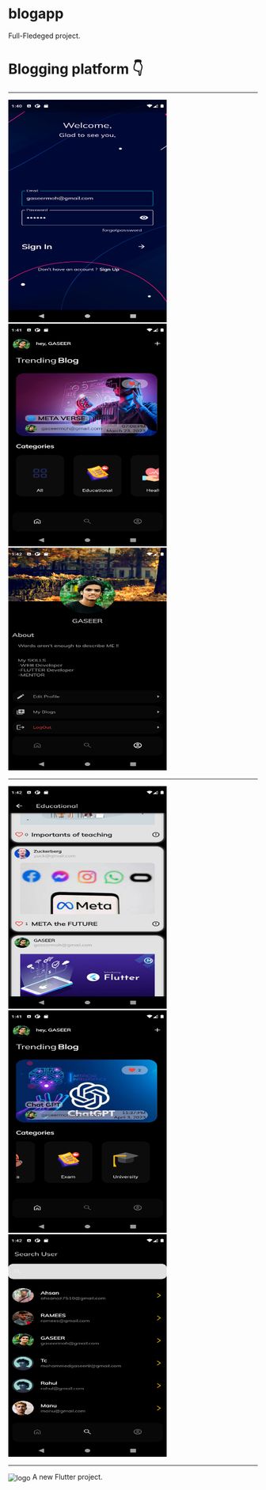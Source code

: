 # blogapp
Full-Fledeged project. 
# Blogging platform 👇
<hr/>
<div >
    <img src="/login.png" width="320px" height = "450px"</img>
    <img src="/home.png" width="320px" height = "450px"</img>
     <img src="/profile.png" width="320px" height = "450px"</img>
</div>
<hr>
<div >
    <img src="/cat.png" width="320px" height = "450px"</img>
    <img src="/ho.png" width="320px" height = "450px"</img>
     <img src="/search.png" width="320px" height = "450px"</img>
</div>
         
<hr>

<img align="center" width="500" alt="logo" src="https://user-images.githubusercontent.com/55774240/122635653-da725d80-d102-11eb-9208-4c8d8b4a1ac6.png" />
A new Flutter project.

